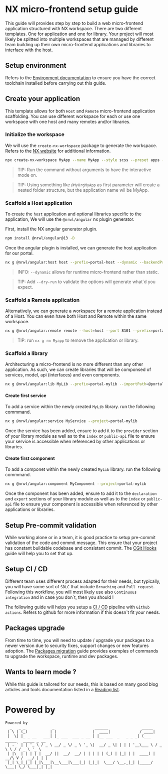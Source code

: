# **NX micro-frontend setup guide**

This guide will provides step by step to build a web micro-frontend application structured with NX workspace. There are two different templates. One for application and one for library. Your project will most likely be splitted into multiple workspaces that are managed by different team building up their own micro-frontend applications and libraries to interface with the host.

## **Setup environment**

Refers to the [Environment documentation](https://github.com/NineteenSevenFour/template-portal-app/blob/main/ENVIRONMENT.md) to ensure you have the correct toolchain installed before carrying out this guide.

## **Create your application**

This template allows for both `Host` and `Remote` micro-frontend application scaffolding. You can use different workspace for each or use one workspace with one host and many remotes and/or libraries.

### **Initialize the workspace**

We will use the `create-nx-workspace` package to generate the workspace. Refers to the [NX website](https://nx.dev/nx/create-nx-workspace) for additional information.

```bash
npx create-nx-workspace MyApp --name MyApp --style scss --preset apps --nxCloud false --skipGit true --ci github
```

> TIP: Run the command without arguments to have the interactive mode on.

> TIP: Using something like `@MyOrgMyApp` as first parameter will create a nested folder structure, but the application name wil be MyApp.

### **Scaffold a Host application**

To create the `host` application and optional libraries specific to the application, We will use the `@nrwl/angular` nx plugin generator.

First, install the NX angular generator plugin.

```bash
npm install @nrwl/angular@13 -D
```

Once the angular plugin is installed, we can generate the host application for our portal.

```bash
nx g @nrwl/angular:host host --prefix=portal-host --dynamic --backendProject=http://localhost:9999/api --style=scss --strict
```

> INFO: `--dynamic` allows for runtime micro-frontend rather than static.

> TIP: Add `--dry-run` to validate the options will generate what´d you expect.

### **Scaffold a Remote application**

Alternatively, we can generate a workspace for a remote application instead of a Host. You can even have both Host and Remote within the same workspace.

```bash
nx g @nrwl/angular:remote remote --host=host --port 8101 --prefix=portal-remote --backendProject=http://localhost:9999/api --strict --style=scss
```

> TIP: run `nx g rm Myapp` to remove the application or library.

### **Scaffold a library**

Architecturing a micro-frontend is no more different than any other application. As such, we can create libraries that will be componsed of services, model, api (interfaces) and even components.

```bash
nx g @nrwl/angular:lib MyLib --prefix=portal-mylib --importPath=@portal/mylib --buildable --strict
```

#### **Create first service**

To add a service within the newly created `MyLib` library. run the following commmand.

```bash
nx g @nrwl/angular:service MyService --project=portal-mylib
```

Once the service has been added, ensure to add it to the `provider` section of your library module as well as to the `index` or `public-api` file to ensure your service is accessible when referenced by other applications or libraries.

#### **Create first component**

To add a componet within the newly created `MyLib` library. run the following commmand.

```bash
nx g @nrwl/angular:component MyComponent --project=portal-mylib
```

Once the component has been added, ensure to add it to the `declaration` and `export` sections of your library module as well as to the `index` or `public-api` file to ensure your component is accessible when referenced by other applications or libraries.

## **Setup Pre-commit validation**

While working alone or in a team, it is good practice to setup pre-commit validation of the code and commit message. This ensure that your project has constant buildable codebase and consistant commit. The [CGit Hooks](https://github.com/NineteenSevenFour/template-portal-app/blob/main/GITHOOK.md) guide will help you to set that up.

## **Setup CI / CD**

Different team uses different process adapted for their needs, but typically, you will have some sort of `SDLC` that include `Brnaching` and `Pull request`. Following this workflow, you will most likely use also `Continuous integration` and in case you don´t, then you should !

The following guide will helps you setup a [CI / CD](https://github.com/NineteenSevenFour/template-portal-app/blob/main/CI-CD.md) pipeline with `Github actions`. Refers to github for more information if this doesn´t fit your needs.

## **Packages upgrade**

From time to time, you will need to update / upgrade your packages to a newer version due to security fixes, support changes or new features adoption. The [Packages migration](https://github.com/NineteenSevenFour/template-portal-app/blob/main/MIGRATION.md) guide provides exemples of commands to upgrade the workspace, runtime and dev packages.

## **Wants to learn mode ?**

While this guide is tailored for our needs, this is based on many good blog articles and tools documentation listed in a [Reading list](https://github.com/NineteenSevenFour/template-portal-app/blob/main/REFERENCES.md).

# Powered by

``` 
Powered by
  _   _ _            _                  ______               _____                      
 | \ | (_)          | |                |  ____|             / ____|                     
 |  \| |_ _ __   ___| |_ ___  ___ _ __ | |__ ___  _   _ _ _| (___   _____   _____ _ __  
 | . ` | | '_ \ / _ \ __/ _ \/ _ \ '_ \|  __/ _ \| | | | '__\___ \ / _ \ \ / / _ \ '_ \ 
 | |\  | | | | |  __/ ||  __/  __/ | | | | | (_) | |_| | |  ____) |  __/\ V /  __/ | | |
 |_| \_|_|_| |_|\___|\__\___|\___|_| |_|_|  \___/ \__,_|_| |_____/ \___| \_/ \___|_| |_|
```
